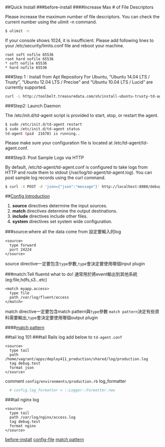##Quick Install
###before-install
####Increase Max # of File Descriptors

Please increase the maximum number of file descriptors. You can check the current number using the ulimit -n command.

```sh
$ ulimit -n
```

If your console shows 1024, it is insufficient. Please add following lines to your /etc/security/limits.conf file and reboot your machine.

```
root soft nofile 65536
root hard nofile 65536
* soft nofile 65536
* hard nofile 65536
```


###Step 1 : Install from Apt Repository
For Ubuntu, “Ubuntu 14.04 LTS / Trusty”, “Ubuntu 12.04 LTS / Precise” and “Ubuntu 10.04 LTS / Lucid” are currently supported.

```sh
curl -L http://toolbelt.treasuredata.com/sh/install-ubuntu-trusty-td-agent2.sh | sh
```

###Step2: Launch Daemon

The /etc/init.d/td-agent script is provided to start, stop, or restart the agent.
```sh
$ sudo /etc/init.d/td-agent restart
$ sudo /etc/init.d/td-agent status
td-agent (pid  21678) is running..
```

Please make sure your configuration file is located at /etc/td-agent/td-agent.conf.

###Step3: Post Sample Logs via HTTP

By default, /etc/td-agent/td-agent.conf is configured to take logs from HTTP and route them to stdout (/var/log/td-agent/td-agent.log). You can post sample log records using the curl command.

```sh
$ curl -X POST -d 'json={"json":"message"}' http://localhost:8888/debug.test
```

##[Config Introduction](http://docs.fluentd.org/articles/config-file)
1. **source** directives determine the input sources.
2. **match** directives determine the output destinations.
3. **include** directives include other files.
4. **system** directives set system wide configuration.


###source:where all the data come from
設定要輸入的log
```
<source>
  type forward
  port 24224
</source>
```
source directive一定要包含`type`參數,`type`會決定要使用哪個input plugin

###match:Tell fluentd what to do!
通常用於將event輸出到其他系統(eg:file,hdfs,s3...etc)
```
<match myapp.access>
  type file
  path /var/log/fluent/access
</match>
```
match directive一定要包含match pattern與`type`參數
`match pattern`決定有些資料需要輸出,`type`會決定要使用哪個output plugin

####[match pattern](http://docs.fluentd.org/articles/config-file#match-pattern-how-you-control-the-event-flow-inside-fluentd)

##tail log 101
###tail Rails log
add below to `td-agent.conf`
```
<source>
  type tail
  path /home/vagrant/apps/deploy411_production/shared/log/production.log
  tag debug.test
  format json
</source>
```

comment `config/environments/production.rb` log_formatter

```rb
  # config.log_formatter = ::Logger::Formatter.new 
```

###tail nginx log
```
<source>
  type tail
  path /var/log/nginx/access.log
  tag debug.test
  format nginx
</source>
```


[before-install](http://docs.fluentd.org/articles/before-install)
[config-file](http://docs.fluentd.org/articles/config-file)
[match pattern](http://docs.fluentd.org/articles/config-file#match-pattern-how-you-control-the-event-flow-inside-fluentd)